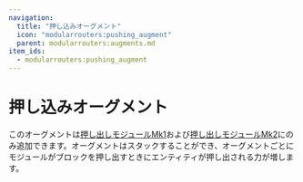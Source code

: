 ```yaml
---
navigation:
  title: "押し込みオーグメント"
  icon: "modularrouters:pushing_augment"
  parent: modularrouters:augments.md
item_ids:
  - modularrouters:pushing_augment
---
```


# 押し込みオーグメント

このオーグメントは[押し出しモジュールMk1](../extruder_1.md)および[押し出しモジュールMk2](../extruder_2.md)にのみ追加できます。オーグメントはスタックすることができ、オーグメントごとにモジュールがブロックを押し出すときにエンティティが押し出される力が増します。



<Recipe id="modularrouters:pushing_augment" />

